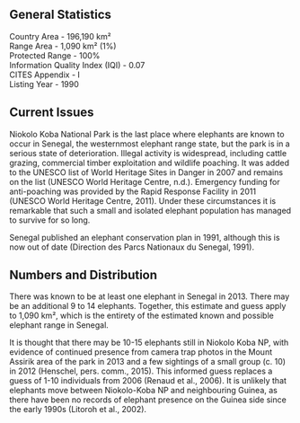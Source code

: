 ## General Statistics

Country Area - 196,190 km²<br />
Range Area - 1,090 km² (1%)<br />
Protected Range - 100%<br />
Information Quality Index (IQI) - 0.07<br />
CITES Appendix - I<br />
Listing Year -  1990

## Current Issues

Niokolo Koba National Park is the last place where elephants are known to occur in Senegal, the westernmost elephant range state, but the park is in a serious state of deterioration. Illegal activity is widespread, including cattle grazing, commercial timber exploitation and wildlife poaching. It was added to the UNESCO list of World Heritage Sites in Danger in 2007 and remains on the list (UNESCO World Heritage Centre, n.d.). Emergency funding for anti-poaching was provided by the Rapid Response Facility in 2011 (UNESCO World Heritage Centre, 2011). Under these circumstances it is remarkable that such a small and isolated elephant population has managed to survive for so long.

Senegal published an elephant conservation plan in 1991, although this is now out of date (Direction des Parcs Nationaux du Senegal, 1991).

## Numbers and Distribution

There was known to be at least one elephant in Senegal in 2013. There may be an additional 9 to 14 elephants. Together, this estimate and guess apply to 1,090 km², which is the entirety of the estimated known and possible elephant range in Senegal. 

It is thought that there may be 10-15 elephants still in Niokolo Koba NP, with evidence of continued presence from camera trap photos in the Mount Assirik area of the park in 2013 and a few sightings of a small group (c. 10) in 2012 (Henschel, pers. comm., 2015). This informed guess replaces a guess of 1-10 individuals  from 2006 (Renaud et al., 2006).
It is unlikely that elephants move between Niokolo-Koba NP and neighbouring Guinea, as there have been no records of elephant presence on the Guinea side since the early 1990s (Litoroh et al., 2002).
